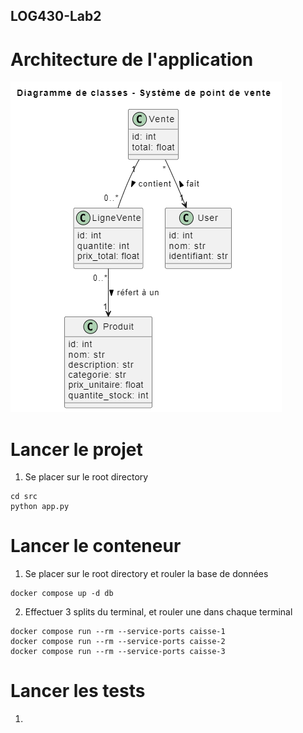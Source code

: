 ## LOG430-Lab2

# Architecture de l'application 
![Architecture de l'application](images/image.png)

# Lancer le projet 
1. Se placer sur le root directory
```
cd src 
python app.py
```

# Lancer le conteneur
1. Se placer sur le root directory et rouler la base de données
```
docker compose up -d db
```
2. Effectuer 3 splits du terminal, et rouler une dans chaque terminal
```
docker compose run --rm --service-ports caisse-1
docker compose run --rm --service-ports caisse-2
docker compose run --rm --service-ports caisse-3
```

# Lancer les tests
1.
